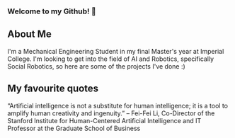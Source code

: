 ### Welcome to my Github! 👋

## About Me

I'm a Mechanical Engineering Student in my final Master's year at Imperial College. I'm looking to get into the field of AI and Robotics, specifically Social Robotics, so here are some of the projects I've done :)

## My favourite quotes

“Artificial intelligence is not a substitute for human intelligence; it is a tool to amplify human creativity and ingenuity.” 
– Fei-Fei Li, Co-Director of the Stanford Institute for Human-Centered Artificial Intelligence and IT Professor at the Graduate School of Business

<!--
**darciea/Darciea** is a ✨ _special_ ✨ repository because its `README.md` (this file) appears on your GitHub profile.

Here are some ideas to get you started:

- 🔭 I’m currently working on ...
- 🌱 I’m currently learning ...
- 👯 I’m looking to collaborate on ...
- 🤔 I’m looking for help with ...
- 💬 Ask me about ...
- 📫 How to reach me: ...
- 😄 Pronouns: ...
- ⚡ Fun fact: ...
-->
